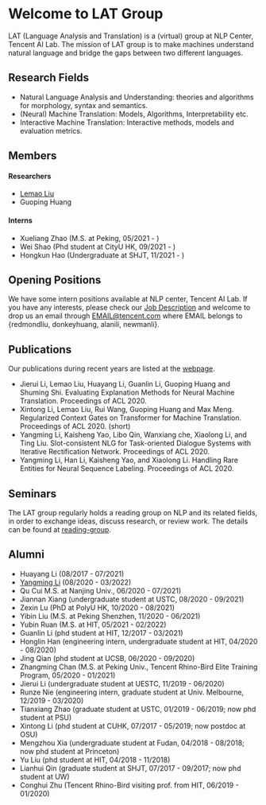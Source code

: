 
# Welcome to LAT Group
LAT (Language Analysis and Translation) is a (virtual) group at NLP Center, Tencent AI Lab. The mission of LAT group is to make machines understand natural language and bridge the gaps between two different languages. 

## Research Fields

- Natural Language Analysis and Understanding: theories and algorithms for morphology, syntax and semantics.
- (Neural) Machine Translation: Models, Algorithms, Interpretability etc.
- Interactive Machine Translation: Interactive methods, models and evaluation metrics. 



## Members

#### Researchers
- [Lemao Liu](index.md)
- Guoping Huang


#### Interns
- Xueliang Zhao (M.S. at Peking, 05/2021 - )
- Wei Shao (Phd student at CityU HK, 09/2021 - )
- Hongkun Hao (Undergraduate at SHJT, 11/2021 - )

## Opening Positions

We have some intern positions available at NLP center, Tencent AI Lab. If you have any interests, please check our [Job Description](JD.md) and welcome to drop us an email through EMAIL@tencent.com where EMAIL belongs to {redmondliu, donkeyhuang, alanili, newmanli}. 


## Publications
Our publications during recent years are listed at the [webpage](pub-lat.md). 
- Jierui Li, Lemao Liu, Huayang Li, Guanlin Li, Guoping Huang and Shuming Shi. Evaluating Explanation Methods for Neural Machine Translation. Proceedings of ACL 2020.
- Xintong Li, Lemao Liu, Rui Wang, Guoping Huang and Max Meng. Regularized Context Gates on Transformer for Machine Translation. Proceedings of ACL 2020. (short)
- Yangming Li, Kaisheng Yao, Libo Qin, Wanxiang che, Xiaolong Li, and Ting Liu. Slot-consistent NLG for Task-oriented Dialogue Systems with Iterative Rectification Network. Proceedings of ACL 2020.
- Yangming Li, Han Li, Kaisheng Yao, and Xiaolong Li. Handling Rare Entities for Neural Sequence Labeling. Proceedings of ACL 2020.


## Seminars
The LAT group regularly holds a reading group on NLP and its related fields, in order to exchange ideas, discuss research, or review work. The details can be found at [reading-group](https://github.com/visionshao/paper-reading).


## Alumni
- Huayang Li (08/2017 - 07/2021)
- [Yangming Li](http://leepleased.github.io/) (08/2020 - 03/2022)
- Qu Cui  M.S. at Nanjing Univ., 06/2020 - 07/2021)
- Jiannan Xiang (undergraduate student at USTC, 08/2020 - 09/2021)
- Zexin Lu (PhD at PolyU HK, 10/2020 - 08/2021)
- Yibin Liu (M.S. at Peking Shenzhen, 11/2020 - 06/2021)
- Yubin Ruan (M.S. at HIT, 05/2021 - 02/2022)
- Guanlin Li (phd student at HIT, 12/2017 - 03/2021)
- Honglin Han (engineering intern, undergraduate student at HIT, 04/2020 - 08/2020)
- Jing Qian (phd student at UCSB, 06/2020 - 09/2020)
- Zhangming Chan (M.S. at Peking Univ., Tencent Rhino-Bird Elite Training Program, 05/2020 - 01/2021)
- Jierui Li (undergraduate student at UESTC, 11/2019 - 06/2020)
- Runze Nie (engineering intern, graduate student at Univ. Melbourne, 12/2019 - 03/2020)
- Tianxiang Zhao (graduate student at USTC, 01/2019 - 06/2019; now phd student at PSU)
- Xintong Li (phd student at CUHK, 07/2017 - 05/2019; now postdoc at OSU)
- Mengzhou Xia (undergraduate student at Fudan, 04/2018 - 08/2018; now phd student at Princeton)
- Yu Liu (phd student at HIT, 04/2018 - 11/2018)
- Lianhui Qin (graduate student at SHJT, 07/2017 - 09/2017; now phd student at UW) 
- Conghui Zhu (Tencent Rhino-Bird visiting prof. from HIT, 06/2019 - 01/2020)

